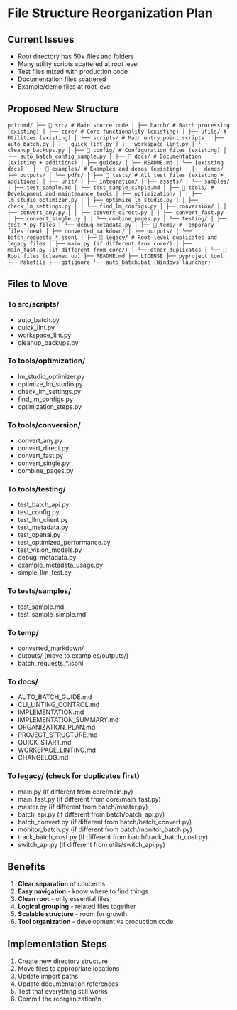 # File Structure Reorganization Plan

## Current Issues

- Root directory has 50+ files and folders
- Many utility scripts scattered at root level
- Test files mixed with production code
- Documentation files scattered
- Example/demo files at root level

## Proposed New Structure

`
pdftomd/
├── 📁 src/ # Main source code
│ ├── batch/ # Batch processing (existing)
│ ├── core/ # Core functionality (existing)
│ ├── utils/ # Utilities (existing)
│ └── scripts/ # Main entry point scripts
│ ├── auto_batch.py
│ ├── quick_lint.py
│ ├── workspace_lint.py
│ └── cleanup_backups.py
│
├── 📁 config/ # Configuration files (existing)
│ └── auto_batch_config_sample.py
│
├── 📁 docs/ # Documentation (existing + additions)
│ ├── guides/
│ ├── README.md
│ └── [existing docs]
│
├── 📁 examples/ # Examples and demos (existing)
│ ├── demos/
│ ├── outputs/
│ └── pdfs/
│
├── 📁 tests/ # All test files (existing + additions)
│ ├── unit/
│ ├── integration/
│ ├── assets/
│ └── samples/
│ ├── test_sample.md
│ └── test_sample_simple.md
│
├── 📁 tools/ # Development and maintenance tools
│ ├── optimization/
│ │ ├── lm_studio_optimizer.py
│ │ ├── optimize_lm_studio.py
│ │ ├── check_lm_settings.py
│ │ └── find_lm_configs.py
│ ├── conversion/
│ │ ├── convert_any.py
│ │ ├── convert_direct.py
│ │ ├── convert_fast.py
│ │ ├── convert_single.py
│ │ └── combine_pages.py
│ └── testing/
│ ├── test_*.py files
│ └── debug_metadata.py
│
├── 📁 temp/ # Temporary files (new)
│ ├── converted_markdown/
│ ├── outputs/
│ └── batch_requests_*.jsonl
│
├── 📁 legacy/ # Root-level duplicates and legacy files
│ ├── main.py (if different from core/)
│ ├── main_fast.py (if different from core/)
│ └── other duplicates
│
└── 📄 Root files (cleaned up)
 ├── README.md
 ├── LICENSE
 ├── pyproject.toml
 ├── Makefile
 ├──.gitignore
 └── auto_batch.bat (Windows launcher)
`

## Files to Move

### To src/scripts/

- auto_batch.py
- quick_lint.py
- workspace_lint.py
- cleanup_backups.py

### To tools/optimization/

- lm_studio_optimizer.py
- optimize_lm_studio.py
- check_lm_settings.py
- find_lm_configs.py
- optimization_steps.py

### To tools/conversion/

- convert_any.py
- convert_direct.py
- convert_fast.py
- convert_single.py
- combine_pages.py

### To tools/testing/

- test_batch_api.py
- test_config.py
- test_llm_client.py
- test_metadata.py
- test_openai.py
- test_optimized_performance.py
- test_vision_models.py
- debug_metadata.py
- example_metadata_usage.py
- simple_llm_test.py

### To tests/samples/

- test_sample.md
- test_sample_simple.md

### To temp/

- converted_markdown/
- outputs/ (move to examples/outputs/)
- batch_requests_*.jsonl

### To docs/

- AUTO_BATCH_GUIDE.md
- CLI_LINTING_CONTROL.md
- IMPLEMENTATION.md
- IMPLEMENTATION_SUMMARY.md
- ORGANIZATION_PLAN.md
- PROJECT_STRUCTURE.md
- QUICK_START.md
- WORKSPACE_LINTING.md
- CHANGELOG.md

### To legacy/ (check for duplicates first)

- main.py (if different from core/main.py)
- main_fast.py (if different from core/main_fast.py)
- master.py (if different from batch/master.py)
- batch_api.py (if different from batch/batch_api.py)
- batch_convert.py (if different from batch/batch_convert.py)
- monitor_batch.py (if different from batch/monitor_batch.py)
- track_batch_cost.py (if different from batch/track_batch_cost.py)
- switch_api.py (if different from utils/switch_api.py)

## Benefits

1. **Clear separation** of concerns
2. **Easy navigation** - know where to find things
3. **Clean root** - only essential files
4. **Logical grouping** - related files together
5. **Scalable structure** - room for growth
6. **Tool organization** - development vs production code

## Implementation Steps

1. Create new directory structure
2. Move files to appropriate locations
3. Update import paths
4. Update documentation references
5. Test that everything still works
6. Commit the reorganization\n

